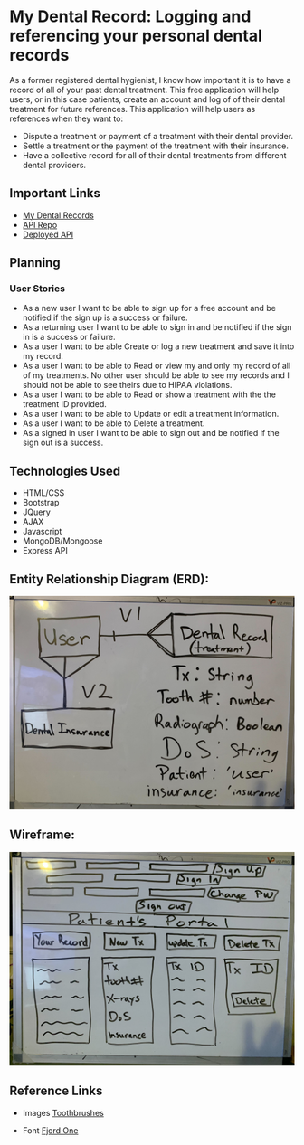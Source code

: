 
# My Dental Record: Logging and referencing your personal dental records

As a former registered dental hygienist, I know how important it is to have a record of all of your past dental treatment. This free application will help users, or in this case patients, create an account and log of of their dental treatment for future references. This application will help users as references when they want to:

- Dispute a treatment or payment of a treatment with their dental provider.
- Settle a treatment or the payment of the treatment with their insurance.
- Have a collective record for all of their dental treatments from different dental providers.

## Important Links

- [My Dental Records](https://hieppie.github.io/myDentalRecord-client/)
- [API Repo](https://github.com/hieppie/myDentalRecord-api)
- [Deployed API](https://lit-depths-28771.herokuapp.com/)



## Planning

### User Stories
- As a new user I want to be able to sign up for a free account and be notified if the sign up is a success or failure.
- As a returning user I want to be able to sign in and be notified if the sign in is a success or failure.
- As a user I want to be able Create or log a new treatment and save it into my record.
- As a user I want to be able to Read or view my and only my record of all of my treatments. No other   user should be able to see my records and I should not be able to see theirs due to HIPAA violations. 
- As a user I want to be able to Read or show a treatment with the the treatment ID provided. 
- As a user I want to be able to Update or edit a treatment information. 
- As a user I want to be able to Delete a treatment. 
- As a signed in user I want to be able to sign out and be notified if the sign out is a success.


## Technologies Used
 -  HTML/CSS
 -  Bootstrap
 -  JQuery
 -  AJAX
 -  Javascript
 -  MongoDB/Mongoose
 -  Express API

## Entity Relationship Diagram (ERD):

![ERD](./app/images/ERD.jpg)

## Wireframe:

![Wire](./app/images/wireframe.jpg)


## Reference Links

  - Images
  [Toothbrushes](https://images.unsplash.com/photo-1607613009820-a29f7bb81c04?ixlib=rb-1.2.1&ixid=MnwxMjA3fDB8MHxwaG90by1wYWdlfHx8fGVufDB8fHx8&auto=format&fit=crop&w=2080&q=80)


  - Font
 [Fjord One](https://fonts.google.com/specimen/Fjord+One)
